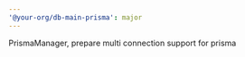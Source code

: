 ```yaml
---
'@your-org/db-main-prisma': major
---
```


PrismaManager, prepare multi connection support for prisma
